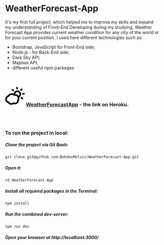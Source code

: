 # WeatherForecast-App

It's my first full project, which helped me to improve my skills and expand my understanding of Front-End Developing during my studying.
Weather Forecast App provides current weather condition for any city of the world or for your current position.
I used here different technologies such as:

- Bootstrap, JavaScript for Front-End side;
- Node.js - for Back-End side;
- Dark Sky API;
- Mapbox API;
- different useful npm packeges

<br>

### ![WeatherForecastApp](https://github.com/BohdanMelvic/WeatherForecast-App/blob/master/public/images/favicon.png "WeatherForecastApp") [WeatherForecastApp](https://melvic-weather-forecast.herokuapp.com/ ) - the link on Heroku.

<br>
<br>

### To run the project in local:
##### Clone the project via Git Bash: 
```
git clone git@github.com:BohdanMelvic/WeatherForecast-App.git
```

##### Open it:
```
cd WeatherForecast-App
```

##### Install all required packages in the Terminal:
```
npm install
```

##### Run the combined dev-server:
```
npm run dev
```

##### Open your browser at http://localhost:3000/
<br>

